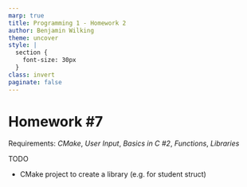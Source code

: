 ```yaml
---
marp: true
title: Programming 1 - Homework 2
author: Benjamin Wilking
theme: uncover
style: |
  section {
    font-size: 30px
  }
class: invert
paginate: false
---
```


# Homework #7

Requirements: *CMake*, *User Input*, *Basics in C #2*, *Functions*, *Libraries*

TODO

- CMake project to create a library (e.g. for student struct)
